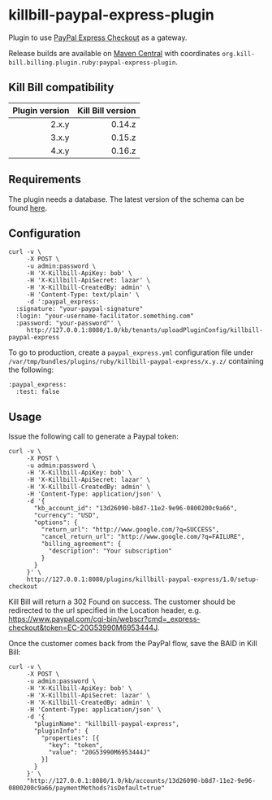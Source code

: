killbill-paypal-express-plugin
==============================

Plugin to use [PayPal Express Checkout](https://www.paypal.com/webapps/mpp/express-checkout) as a gateway.

Release builds are available on [Maven Central](http://search.maven.org/#search%7Cga%7C1%7Cg%3A%22org.kill-bill.billing.plugin.ruby%22%20AND%20a%3A%22paypal-express-plugin%22) with coordinates `org.kill-bill.billing.plugin.ruby:paypal-express-plugin`.

Kill Bill compatibility
-----------------------

| Plugin version | Kill Bill version |
| -------------: | ----------------: |
| 2.x.y          | 0.14.z            |
| 3.x.y          | 0.15.z            |
| 4.x.y          | 0.16.z            |

Requirements
------------

The plugin needs a database. The latest version of the schema can be found [here](https://github.com/killbill/killbill-paypal-express-plugin/blob/master/db/ddl.sql).

Configuration
-------------

```
curl -v \
     -X POST \
     -u admin:password \
     -H 'X-Killbill-ApiKey: bob' \
     -H 'X-Killbill-ApiSecret: lazar' \
     -H 'X-Killbill-CreatedBy: admin' \
     -H 'Content-Type: text/plain' \
     -d ':paypal_express:
  :signature: "your-paypal-signature"
  :login: "your-username-facilitator.something.com"
  :password: "your-password"' \
     http://127.0.0.1:8080/1.0/kb/tenants/uploadPluginConfig/killbill-paypal-express
```

To go to production, create a `paypal_express.yml` configuration file under `/var/tmp/bundles/plugins/ruby/killbill-paypal-express/x.y.z/` containing the following:

```
:paypal_express:
  :test: false
```

Usage
-----

Issue the following call to generate a Paypal token:

```
curl -v \
     -X POST \
     -u admin:password \
     -H 'X-Killbill-ApiKey: bob' \
     -H 'X-Killbill-ApiSecret: lazar' \
     -H 'X-Killbill-CreatedBy: admin' \
     -H 'Content-Type: application/json' \
     -d '{
       "kb_account_id": "13d26090-b8d7-11e2-9e96-0800200c9a66",
       "currency": "USD",
       "options": {
         "return_url": "http://www.google.com/?q=SUCCESS",
         "cancel_return_url": "http://www.google.com/?q=FAILURE",
         "billing_agreement": {
           "description": "Your subscription"
         }
       }
     }' \
     http://127.0.0.1:8080/plugins/killbill-paypal-express/1.0/setup-checkout
```

Kill Bill will return a 302 Found on success. The customer should be redirected to the url specified in the Location header, e.g. https://www.paypal.com/cgi-bin/webscr?cmd=_express-checkout&token=EC-20G53990M6953444J.

Once the customer comes back from the PayPal flow, save the BAID in Kill Bill:

```
curl -v \
     -X POST \
     -u admin:password \
     -H 'X-Killbill-ApiKey: bob' \
     -H 'X-Killbill-ApiSecret: lazar' \
     -H 'X-Killbill-CreatedBy: admin' \
     -H 'Content-Type: application/json' \
     -d '{
       "pluginName": "killbill-paypal-express",
       "pluginInfo": {
         "properties": [{
           "key": "token",
           "value": "20G53990M6953444J"
         }]
       }
     }' \
     "http://127.0.0.1:8080/1.0/kb/accounts/13d26090-b8d7-11e2-9e96-0800200c9a66/paymentMethods?isDefault=true"
```
